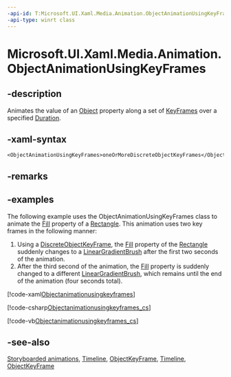 ```yaml
---
-api-id: T:Microsoft.UI.Xaml.Media.Animation.ObjectAnimationUsingKeyFrames
-api-type: winrt class
---
```


<!-- Class syntax.
public class ObjectAnimationUsingKeyFrames : Windows.UI.Xaml.Media.Animation.Timeline, Windows.UI.Xaml.Media.Animation.IObjectAnimationUsingKeyFrames
-->

# Microsoft.UI.Xaml.Media.Animation.ObjectAnimationUsingKeyFrames

## -description
Animates the value of an [Object](/dotnet/api/system.object?view=dotnet-uwp-10.0&preserve-view=true) property along a set of [KeyFrames](objectanimationusingkeyframes_keyframes.md) over a specified [Duration](../microsoft.ui.xaml/duration.md).

## -xaml-syntax
```xaml
<ObjectAnimationUsingKeyFrames>oneOrMoreDiscreteObjectKeyFrames</ObjectAnimationUsingKeyFrames>
```


## -remarks

## -examples
The following example uses the ObjectAnimationUsingKeyFrames class to animate the [Fill](../microsoft.ui.xaml.shapes/shape_fill.md) property of a [Rectangle](../microsoft.ui.xaml.shapes/rectangle.md). This animation uses two key frames in the following manner:


1. Using a [DiscreteObjectKeyFrame](discreteobjectkeyframe.md), the [Fill](../microsoft.ui.xaml.shapes/shape_fill.md) property of the [Rectangle](../microsoft.ui.xaml.shapes/rectangle.md) suddenly changes to a [LinearGradientBrush](../microsoft.ui.xaml.media/lineargradientbrush.md) after the first two seconds of the animation.
1. After the third second of the animation, the [Fill](../microsoft.ui.xaml.shapes/shape_fill.md) property is suddenly changed to a different [LinearGradientBrush](../microsoft.ui.xaml.media/lineargradientbrush.md), which remains until the end of the animation (four seconds total).

[!code-xaml[Objectanimationusingkeyframes](../microsoft.ui.xaml.media.animation/code/objectanimationusingkeyframes/csharp/Page.xaml#SnippetObjectanimationusingkeyframes)]

[!code-csharp[Objectanimationusingkeyframes_cs](../microsoft.ui.xaml.media.animation/code/objectanimationusingkeyframes/csharp/Page.xaml.cs#SnippetObjectanimationusingkeyframes_cs)]

[!code-vb[Objectanimationusingkeyframes_cs](../microsoft.ui.xaml.media.animation/code/objectanimationusingkeyframes/vbnet/Page.xaml.vb#SnippetObjectanimationusingkeyframes_cs)]

## -see-also
[Storyboarded animations](/windows/apps/design/motion/storyboarded-animations), [Timeline](timeline.md), [ObjectKeyFrame](objectkeyframe.md), [Timeline](timeline.md), [ObjectKeyFrame](objectkeyframe.md)
